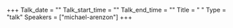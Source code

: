 +++
Talk_date = ""
Talk_start_time = ""
Talk_end_time = ""
Title = " "
Type = "talk"
Speakers = ["michael-arenzon"]
+++